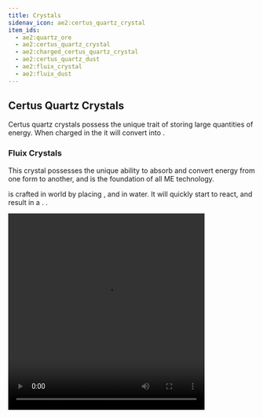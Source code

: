 ```yaml
---
title: Crystals
sidenav_icon: ae2:certus_quartz_crystal
item_ids:
  - ae2:quartz_ore
  - ae2:certus_quartz_crystal
  - ae2:charged_certus_quartz_crystal
  - ae2:certus_quartz_dust
  - ae2:fluix_crystal
  - ae2:fluix_dust
---
```


## Certus Quartz Crystals

Certus quartz crystals possess the unique trait of storing large quantities of energy.
When charged in the <ItemLink id="charger"/> it will convert
into <ItemLink id="charged_certus_quartz_crystal"/>.

### Fluix Crystals

This crystal possesses the unique ability to absorb and convert energy from one
form to another, and is the foundation of all ME technology.

<ItemLink id="fluix_crystal" /> is crafted in world by placing <ItemLink id="charged_certus_quartz_crystal" />
, <ItemLink id="minecraft:quartz" />
and <ItemLink id="minecraft:redstone" /> in water. It will quickly start to react,
and result in a <ItemLink id="fluix_crystal" />. .

<div>
  <video
    src="/videos/fluix_crafting.mp4"
    width="400"
    height="400"
    controls
  ></video>
</div>
